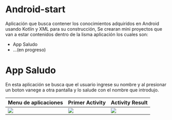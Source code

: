 # Android-start
Aplicación que busca contener los conocimientos adquiridos en Android usando Kotlin y XML para su construcción,
Se crearan mini proyectos que van a estar contenidos dentro de la lisma aplicación los cuales son:
 - App Saludo
 - ...(en progreso)
 
 # App Saludo
 En esta aplicación se busca que el usuario ingrese su nombre y al presionar un boton vanege a otra pantalla
 y lo salude con el nombre que introdujo.
 
 | Menu de aplicaciones | Primer Activity | Activity Result  |
 |----------------------|-----------------|------------------|
 |![](https://acortar.link/XyB6Tp) |![](https://acortar.link/r3B4YA)  |![](https://acortar.link/WfYfEW) |

